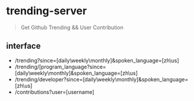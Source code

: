 # trending-server

> Get Github Trending && User Contribution 

## interface

* /trending?since=[daily\weekly\monthly]&spoken_language=[zh\us]
* /trending/[program_language?since=[daily\weekly\monthly]&spoken_language=[zh\us]
* /trending/developer?since=[daily\weekly\monthly]&spoken_language=[zh\us]
* /contributions?user=[username]


